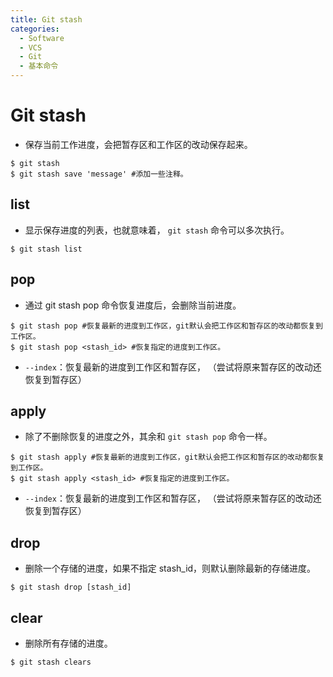 ```yaml
---
title: Git stash
categories:
  - Software
  - VCS
  - Git
  - 基本命令
---
```

# Git stash

- 保存当前工作进度，会把暂存区和工作区的改动保存起来。

```shell
$ git stash
$ git stash save 'message' #添加一些注释。
```

##  list

- 显示保存进度的列表，也就意味着， `git stash` 命令可以多次执行。

```shell
$ git stash list
```

## pop

- 通过 git stash pop 命令恢复进度后，会删除当前进度。

```shell
$ git stash pop #恢复最新的进度到工作区，git默认会把工作区和暂存区的改动都恢复到工作区。
$ git stash pop <stash_id> #恢复指定的进度到工作区。
```

- `--index`：恢复最新的进度到工作区和暂存区， （尝试将原来暂存区的改动还恢复到暂存区）

## apply

- 除了不删除恢复的进度之外，其余和 `git stash pop` 命令一样。

```shell
$ git stash apply #恢复最新的进度到工作区，git默认会把工作区和暂存区的改动都恢复到工作区。
$ git stash apply <stash_id> #恢复指定的进度到工作区。
```

- `--index`：恢复最新的进度到工作区和暂存区， （尝试将原来暂存区的改动还恢复到暂存区）

## drop

- 删除一个存储的进度，如果不指定 stash_id，则默认删除最新的存储进度。

```shell
$ git stash drop [stash_id]
```

## clear

- 删除所有存储的进度。

```shell
$ git stash clears
```

